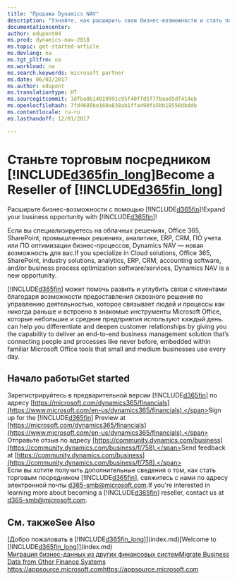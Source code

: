 ```yaml
---
title: "Продажа Dynamics NAV"
description: "Узнайте, как расширить свои бизнес-возможности и стать партнером Майкрософт и реселлером Dynamics NAV."
documentationcenter: 
author: edupont04
ms.prod: dynamics-nav-2018
ms.topic: get-started-article
ms.devlang: na
ms.tgt_pltfrm: na
ms.workload: na
ms.search.keywords: microsoft partner
ms.date: 06/02/2017
ms.author: edupont
ms.translationtype: HT
ms.sourcegitcommit: 1dfba8b14019991c95f40ffd5f7fbaed5df414eb
ms.openlocfilehash: 7fd4605be160a838ab1ffa490fa5bb18556dbddb
ms.contentlocale: ru-ru
ms.lasthandoff: 12/01/2017

---
```

# <a name="become-a-reseller-of-included365finlongincludesd365finlongmdmd"></a><span data-ttu-id="d3730-103">Станьте торговым посредником [!INCLUDE[d365fin_long](includes/d365fin_long_md.md)]</span><span class="sxs-lookup"><span data-stu-id="d3730-103">Become a Reseller of [!INCLUDE[d365fin_long](includes/d365fin_long_md.md)]</span></span>
<span data-ttu-id="d3730-104">Расширьте бизнес-возможности с помощью [!INCLUDE[d365fin](includes/d365fin_md.md)]!</span><span class="sxs-lookup"><span data-stu-id="d3730-104">Expand your business opportunity with [!INCLUDE[d365fin](includes/d365fin_md.md)]!</span></span>  

<span data-ttu-id="d3730-105">Если вы специализируетесь на облачных решениях, Office 365, SharePoint, промышленных решениях, аналитике, ERP, CRM, ПО учета или ПО оптимизации бизнес-процессов, Dynamics NAV — новая возможность для вас.</span><span class="sxs-lookup"><span data-stu-id="d3730-105">If you specialize in Cloud solutions, Office 365, SharePoint, industry solutions, analytics, ERP, CRM, accounting software, and/or business process optimization software/services, Dynamics NAV is a new opportunity.</span></span>   

[!INCLUDE[d365fin](includes/d365fin_md.md)]<span data-ttu-id="d3730-106"> может помочь развить и углубить связи с клиентами благодаря возможности предоставления сквозного решения по управлению деятельностью, которое связывает людей и процессы как никогда раньше и встроено в знакомые инструменты Microsoft Office, которые небольшие и средние предприятия используют каждый день.</span><span class="sxs-lookup"><span data-stu-id="d3730-106"> can help you differentiate and deepen customer relationships by giving you the capability to deliver an end-to-end business management solution that’s connecting people and processes like never before, embedded within familiar Microsoft Office tools that small and medium businesses use every day.</span></span>  

## <a name="get-started"></a><span data-ttu-id="d3730-107">Начало работы</span><span class="sxs-lookup"><span data-stu-id="d3730-107">Get started</span></span>
<span data-ttu-id="d3730-108">Зарегистрируйтесь в предварительной версии [!INCLUDE[d365fin](includes/d365fin_md.md)] по адресу [https://microsoft.com/dynamics365/financials](https://www.microsoft.com/en-us/dynamics365/financials).</span><span class="sxs-lookup"><span data-stu-id="d3730-108">Sign up for the [!INCLUDE[d365fin](includes/d365fin_md.md)] Preview at [https://microsoft.com/dynamics365/financials](https://www.microsoft.com/en-us/dynamics365/financials).</span></span>  
<span data-ttu-id="d3730-109">Отправьте отзыв по адресу [https://community.dynamics.com/business](https://community.dynamics.com/business/f/758).</span><span class="sxs-lookup"><span data-stu-id="d3730-109">Send feedback at [https://community.dynamics.com/business](https://community.dynamics.com/business/f/758).</span></span>  
<span data-ttu-id="d3730-110">Если вы хотите получить дополнительные сведения о том, как стать торговым посредником [!INCLUDE[d365fin](includes/d365fin_md.md)], свяжитесь с нами по адресу электронной почты [d365-smb@microsoft.com](mailto:d365-smb@microsoft.com).</span><span class="sxs-lookup"><span data-stu-id="d3730-110">If you're interested in learning more about becoming a [!INCLUDE[d365fin](includes/d365fin_md.md)] reseller, contact us at [d365-smb@microsoft.com](mailto:d365-smb@microsoft.com).</span></span>  

## <a name="see-also"></a><span data-ttu-id="d3730-111">См. также</span><span class="sxs-lookup"><span data-stu-id="d3730-111">See Also</span></span>
<span data-ttu-id="d3730-112">[Добро пожаловать в [!INCLUDE[d365fin_long](includes/d365fin_long_md.md)]](index.md)</span><span class="sxs-lookup"><span data-stu-id="d3730-112">[Welcome to [!INCLUDE[d365fin_long](includes/d365fin_long_md.md)]](index.md)</span></span>  
[<span data-ttu-id="d3730-113">Миграция бизнес-данных из других финансовых систем</span><span class="sxs-lookup"><span data-stu-id="d3730-113">Migrate Business Data from Other Finance Systems</span></span>](upload-data.md)  
[<span data-ttu-id="d3730-114">https://appsource.microsoft.com</span><span class="sxs-lookup"><span data-stu-id="d3730-114">https://appsource.microsoft.com</span></span>](https://appsource.microsoft.com/en-us/?product=project-madeira)  

